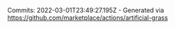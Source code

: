Commits: 2022-03-01T23:49:27.195Z - Generated via https://github.com/marketplace/actions/artificial-grass
<br>
